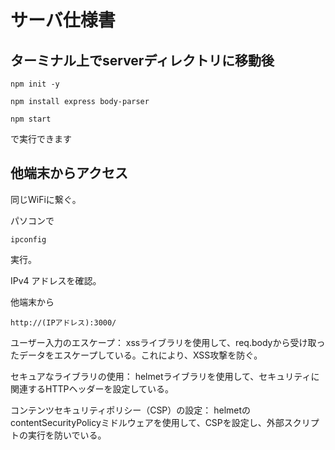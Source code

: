 # サーバ仕様書
## ターミナル上でserverディレクトリに移動後

```
npm init -y

npm install express body-parser

npm start 
```

で実行できます　

## 他端末からアクセス

 同じWiFiに繋ぐ。

パソコンで
```
ipconfig
```
実行。

IPv4 アドレスを確認。

他端末から
```
http://(IPアドレス):3000/
```

ユーザー入力のエスケープ：
xssライブラリを使用して、req.bodyから受け取ったデータをエスケープしている。これにより、XSS攻撃を防ぐ。

セキュアなライブラリの使用：
helmetライブラリを使用して、セキュリティに関連するHTTPヘッダーを設定している。

コンテンツセキュリティポリシー（CSP）の設定：
helmetのcontentSecurityPolicyミドルウェアを使用して、CSPを設定し、外部スクリプトの実行を防いでいる。
